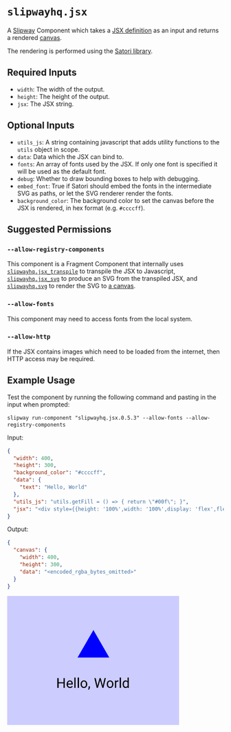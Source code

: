 # `slipwayhq.jsx`

A [Slipway](https://slipway.co/) Component which takes a [JSX definition](https://og-playground.vercel.app/)
as an input and returns a rendered [canvas](https://slipway.co/docs/guides/canvases).

The rendering is performed using the [Satori library](https://github.com/vercel/satori).

## Required Inputs

- `width`: The width of the output.
- `height`: The height of the output.
- `jsx`: The JSX string.

## Optional Inputs

- `utils_js`: A string containing javascript that adds utility functions to the `utils` object in scope.
- `data`: Data which the JSX can bind to.
- `fonts`: An array of fonts used by the JSX. If only one font is specified it will be used as the default font.
- `debug`: Whether to draw bounding boxes to help with debugging.
- `embed_font`: True if Satori should embed the fonts in the intermediate SVG as paths, or let the SVG renderer render the fonts.
- `background_color`: The background color to set the canvas before the JSX is rendered, in hex format (e.g. `#ccccff`).

## Suggested Permissions

### `--allow-registry-components`

This component is a Fragment Component that internally uses 
[`slipwayhq.jsx_transpile`](https://github.com/slipwayhq/slipway_jsx_transpile) to transpile the JSX to Javascript,
[`slipwayhq.jsx_svg`](https://github.com/slipwayhq/slipway_jsx_svg) to produce an SVG from the transpiled JSX,
and [`slipwayhq.svg`](https://github.com/slipwayhq/slipway_svg) to render the SVG to [a canvas](https://slipway.co/docs/guides/canvases).

### `--allow-fonts`

This component may need to access fonts from the local system.

### `--allow-http`

If the JSX contains images which need to be loaded from the internet, then HTTP access may be required.

## Example Usage

Test the component by running the following command and pasting in the input when prompted:
```
slipway run-component "slipwayhq.jsx.0.5.3" --allow-fonts --allow-registry-components
```

Input:
```json
{
  "width": 400,
  "height": 300,
  "background_color": "#ccccff",
  "data": {
    "text": "Hello, World"
  },
  "utils_js": "utils.getFill = () => { return \"#00f\"; }",
  "jsx": "<div style={{height: '100%',width: '100%',display: 'flex',flexDirection: 'column',alignItems: 'center',justifyContent: 'center',fontSize: 32,fontWeight: 600}}><svg width=\"75\" viewBox=\"0 0 75 65\" fill={utils.getFill()} style={{ margin: '0 75px' }}><path d=\"M37.59.25l36.95 64H.64l36.95-64z\"></path></svg><div style={{ marginTop: 40 }}>{data.text}</div></div>"
}
```

Output:
```json
{
  "canvas": {
    "width": 400,
    "height": 300,
    "data": "<encoded_rgba_bytes_omitted>"
  }
}
```

![Example Output](example-output.png)
